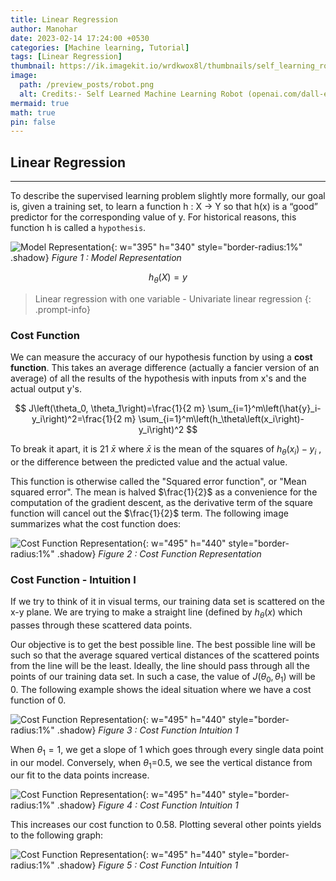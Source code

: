 ```yaml
---
title: Linear Regression
author: Manohar
date: 2023-02-14 17:24:00 +0530
categories: [Machine learning, Tutorial]
tags: [Linear Regression]
thumbnail: https://ik.imagekit.io/wrdkwox8l/thumbnails/self_learning_robot_realistic.png
image:
  path: /preview_posts/robot.png
  alt: Credits:- Self Learned Machine Learning Robot (openai.com/dall-e-2)
mermaid: true
math: true
pin: false
---
```


## Linear Regression

---

To describe the supervised learning problem slightly more formally, our goal is, given a training set, to learn a function h : X → Y so that h(x) is a “good” predictor for the corresponding value of y. For historical reasons, this function h is called a `hypothesis`.

![Model Representation](/posts/Linear-Regression/Model_representation_kmUIa0Ffj.png){: w="395" h="340" style="border-radius:1%" .shadow}
*Figure 1 : Model Representation*

$$
h_{\theta }(X) = y
$$

> Linear regression with one variable - Univariate linear regression
> {: .prompt-info}

### Cost Function

We can measure the accuracy of our hypothesis function by using a **cost function**. This takes an average difference (actually a fancier version of an average) of all the results of the hypothesis with inputs from x's and the actual output y's.

$$
J\left(\theta_0, \theta_1\right)=\frac{1}{2 m} \sum_{i=1}^m\left(\hat{y}_i-y_i\right)^2=\frac{1}{2 m} \sum_{i=1}^m\left(h_\theta\left(x_i\right)-y_i\right)^2
$$

To break it apart, it is 21​ $\bar{x}$ where $\bar{x}$ is the mean of the squares of $h_\theta\left(x_i\right)-y_i$ , or the difference between the predicted value and the actual value.

This function is otherwise called the "Squared error function", or "Mean squared error". The mean is halved $\frac{1}{2}$ as a convenience for the computation of the gradient descent, as the derivative term of the square function will cancel out the $\frac{1}{2}$ term. The following image summarizes what the cost function does:

![Cost Function Representation](/posts/Linear-Regression/cost-function_kD48BJ4Zn.png){: w="495" h="440" style="border-radius:1%" .shadow}
*Figure 2 : Cost Function Representation*

### Cost Function - Intuition I

If we try to think of it in visual terms, our training data set is scattered on the x-y plane. We are trying to make a straight line (defined by $h_\theta\left(x\right)$ which passes through these scattered data points.

Our objective is to get the best possible line. The best possible line will be such so that the average squared vertical distances of the scattered points from the line will be the least. Ideally, the line should pass through all the points of our training data set. In such a case, the value of $J\left(\theta_0, \theta_1\right)$ will be 0. The following example shows the ideal situation where we have a cost function of 0.

![Cost Function Representation](/posts/Linear-Regression/cost-function_NXrsXSCml.png){: w="495" h="440" style="border-radius:1%" .shadow}
*Figure 3 : Cost Function Intuition 1*



When $\theta_1​=1$, we get a slope of 1 which goes through every single data point in our model. Conversely, when $\theta_1$​=0.5, we see the vertical distance from our fit to the data points increase.

![Cost Function Representation](/posts/Linear-Regression/cost-function_VXFBRi4h1.png){: w="495" h="440" style="border-radius:1%" .shadow}
*Figure 4 : Cost Function Intuition 1*

This increases our cost function to 0.58. Plotting several other points yields to the following graph:

![Cost Function Representation](/posts/Linear-Regression/cost-function_J91LeTj1m.png){: w="495" h="440" style="border-radius:1%" .shadow}
*Figure 5 : Cost Function Intuition 1*
